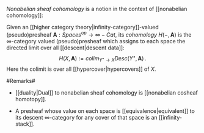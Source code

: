 _Nonabelian sheaf cohomology_ is a notion in the context of [[nonabelian cohomology]]:

Given an [[higher category theory|infinity-category]]-valued (pseudo)presheaf $\mathbf{A} : Spaces^{op} \to \infty-Cat$, its _cohomology_ $H(-,\mathbf{A})$ is the $\infty$-category valued (pseudo)presheaf which assigns to each space the directed limit over all [[descent|descent data]]:
$$
  H(X, \mathbf{A}) := colim_{Y^\bullet \to X}
  Desc(Y^\bullet, \mathbf{A})
  \,.
$$
Here the colimit is over all [[hypercover|hypercovers]] of $X$.

#Remarks#

* [[duality|Dual]] to nonabelian sheaf cohomology is [[nonabelian cosheaf homotopy]].

* A presheaf whose value on each space is [[equivalence|equivalent]] to its descent $\infty$-category for any cover of that space is an [[infinity-stack]].